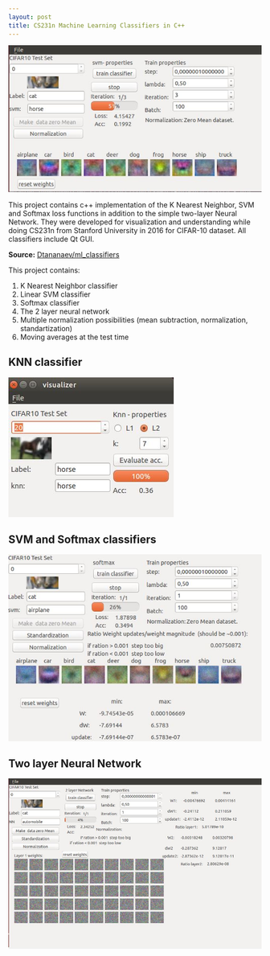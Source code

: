 ```yaml
---
layout: post
title: CS231n Machine Learning Classifiers in C++ 
---
```


<img src="https://github.com/Dtananaev/ml_classifiers/raw/master/pictures/svn.JPG" class="teaser-img" />

This project contains  c++ implementation of the K Nearest Neighbor, SVM and Softmax loss functions in addition to the simple two-layer Neural Network. They were developed for visualization and understanding while doing CS231n from Stanford University in 2016 for CIFAR-10 dataset. All classifiers include Qt GUI.

**Source:** [Dtananaev/ml_classifiers](https://github.com/Dtananaev/ml_classifiers)

This project contains:

1. K Nearest Neighbor classifier
2. Linear SVM classifier
3. Softmax classifier
4. The 2 layer neural network
5. Multiple normalization possibilities (mean subtraction, normalization, standartization)
6. Moving averages at the test time


## KNN classifier
![knn](https://github.com/Dtananaev/ml_classifiers/raw/master/pictures/knn.JPG)
## SVM and Softmax classifiers
![svmandsoftmaxloss](https://github.com/Dtananaev/ml_classifiers/raw/master/pictures/softmax.JPG)
## Two layer Neural Network
![twolayernetwork](https://github.com/Dtananaev/ml_classifiers/raw/master/pictures/2layerNN.JPG)


